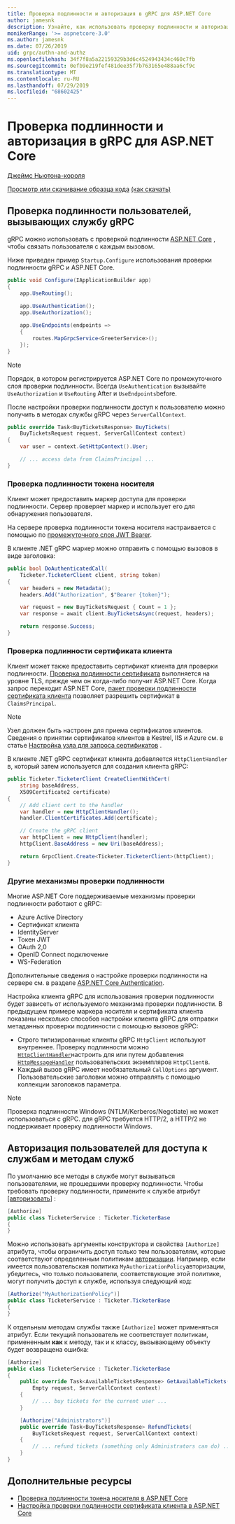 ```yaml
---
title: Проверка подлинности и авторизация в gRPC для ASP.NET Core
author: jamesnk
description: Узнайте, как использовать проверку подлинности и авторизацию в gRPC для ASP.NET Core.
monikerRange: '>= aspnetcore-3.0'
ms.author: jamesnk
ms.date: 07/26/2019
uid: grpc/authn-and-authz
ms.openlocfilehash: 34f7f8a5a22159329b3d6c4524943434c460c7fb
ms.sourcegitcommit: 0efb9e219fef481dee35f7b763165e488aa6cf9c
ms.translationtype: MT
ms.contentlocale: ru-RU
ms.lasthandoff: 07/29/2019
ms.locfileid: "68602425"
---
```

# <a name="authentication-and-authorization-in-grpc-for-aspnet-core"></a>Проверка подлинности и авторизация в gRPC для ASP.NET Core

[Джеймс Ньютона-короля](https://twitter.com/jamesnk)

[Просмотр или скачивание образца кода](https://github.com/aspnet/AspNetCore.Docs/tree/master/aspnetcore/grpc/authn-and-authz/sample/) [(как скачать)](xref:index#how-to-download-a-sample)

## <a name="authenticate-users-calling-a-grpc-service"></a>Проверка подлинности пользователей, вызывающих службу gRPC

gRPC можно использовать с проверкой подлинности [ASP.NET Core](xref:security/authentication/identity) , чтобы связать пользователя с каждым вызовом.

Ниже приведен пример `Startup.Configure` использования проверки подлинности gRPC и ASP.NET Core.

```csharp
public void Configure(IApplicationBuilder app)
{
    app.UseRouting();
    
    app.UseAuthentication();
    app.UseAuthorization();

    app.UseEndpoints(endpoints =>
    {
        routes.MapGrpcService<GreeterService>();
    });
}
```

> [!NOTE]
> Порядок, в котором регистрируется ASP.NET Core по промежуточного слоя проверки подлинности. Всегда `UseAuthentication` вызывайте `UseAuthorization` и `UseRouting` After и `UseEndpoints`before.

После настройки проверки подлинности доступ к пользователю можно получить в методах службы gRPC через `ServerCallContext`.

```csharp
public override Task<BuyTicketsResponse> BuyTickets(
    BuyTicketsRequest request, ServerCallContext context)
{
    var user = context.GetHttpContext().User;

    // ... access data from ClaimsPrincipal ...
}

```

### <a name="bearer-token-authentication"></a>Проверка подлинности токена носителя

Клиент может предоставить маркер доступа для проверки подлинности. Сервер проверяет маркер и использует его для обнаружения пользователя.

На сервере проверка подлинности токена носителя настраивается с помощью по [промежуточного слоя JWT Bearer](/dotnet/api/microsoft.extensions.dependencyinjection.jwtbearerextensions.addjwtbearer).

В клиенте .NET gRPC маркер можно отправить с помощью вызовов в виде заголовка:

```csharp
public bool DoAuthenticatedCall(
    Ticketer.TicketerClient client, string token)
{
    var headers = new Metadata();
    headers.Add("Authorization", $"Bearer {token}");

    var request = new BuyTicketsRequest { Count = 1 };
    var response = await client.BuyTicketsAsync(request, headers);

    return response.Success;
}
```

### <a name="client-certificate-authentication"></a>Проверка подлинности сертификата клиента

Клиент может также предоставить сертификат клиента для проверки подлинности. [Проверка подлинности сертификата](https://tools.ietf.org/html/rfc5246#section-7.4.4) выполняется на уровне TLS, прежде чем он когда-либо получит ASP.NET Core. Когда запрос переходит ASP.NET Core, [пакет проверки подлинности сертификата клиента](xref:security/authentication/certauth) позволяет разрешить сертификат в `ClaimsPrincipal`.

> [!NOTE]
> Узел должен быть настроен для приема сертификатов клиентов. Сведения о принятии сертификатов клиентов в Kestrel, IIS и Azure см. в статье [Настройка узла для запроса сертификатов](xref:security/authentication/certauth#configure-your-host-to-require-certificates) .

В клиенте .NET gRPC сертификат клиента добавляется `HttpClientHandler` в, который затем используется для создания клиента gRPC:

```csharp
public Ticketer.TicketerClient CreateClientWithCert(
    string baseAddress,
    X509Certificate2 certificate)
{
    // Add client cert to the handler
    var handler = new HttpClientHandler();
    handler.ClientCertificates.Add(certificate);

    // Create the gRPC client
    var httpClient = new HttpClient(handler);
    httpClient.BaseAddress = new Uri(baseAddress);

    return GrpcClient.Create<Ticketer.TicketerClient>(httpClient);
}
```

### <a name="other-authentication-mechanisms"></a>Другие механизмы проверки подлинности

Многие ASP.NET Core поддерживаемые механизмы проверки подлинности работают с gRPC:

* Azure Active Directory
* Сертификат клиента
* IdentityServer
* Токен JWT
* OAuth 2,0
* OpenID Connect подключение
* WS-Federation

Дополнительные сведения о настройке проверки подлинности на сервере см. в разделе [ASP.NET Core Authentication](xref:security/authentication/identity).

Настройка клиента gRPC для использования проверки подлинности будет зависеть от используемого механизма проверки подлинности. В предыдущем примере маркера носителя и сертификата клиента показаны несколько способов настройки клиента gRPC для отправки метаданных проверки подлинности с помощью вызовов gRPC:

* Строго типизированные клиенты gRPC `HttpClient` используют внутреннее. Проверку подлинности можно [`HttpClientHandler`](/dotnet/api/system.net.http.httpclienthandler)настроить для или путем добавления [`HttpMessageHandler`](/dotnet/api/system.net.http.httpmessagehandler) пользовательских экземпляров `HttpClient`в.
* Каждый вызов gRPC имеет необязательный `CallOptions` аргумент. Пользовательские заголовки можно отправлять с помощью коллекции заголовков параметра.

> [!NOTE]
> Проверка подлинности Windows (NTLM/Kerberos/Negotiate) не может использоваться с gRPC. для gRPC требуется HTTP/2, а HTTP/2 не поддерживает проверку подлинности Windows.

## <a name="authorize-users-to-access-services-and-service-methods"></a>Авторизация пользователей для доступа к службам и методам служб

По умолчанию все методы в службе могут вызываться пользователями, не прошедшими проверку подлинности. Чтобы требовать проверку подлинности, примените к службе атрибут [[авторизовать]](xref:Microsoft.AspNetCore.Authorization.AuthorizeAttribute) :

```csharp
[Authorize]
public class TicketerService : Ticketer.TicketerBase
{
}
```

Можно использовать аргументы конструктора и свойства `[Authorize]` атрибута, чтобы ограничить доступ только тем пользователям, которые соответствуют определенным политикам [авторизации](xref:security/authorization/policies). Например, если имеется пользовательская политика `MyAuthorizationPolicy`авторизации, убедитесь, что только пользователи, соответствующие этой политике, могут получить доступ к службе, используя следующий код:

```csharp
[Authorize("MyAuthorizationPolicy")]
public class TicketerService : Ticketer.TicketerBase
{
}
```

К отдельным методам службы также `[Authorize]` может применяться атрибут. Если текущий пользователь не соответствует политикам, примененным **как** к методу, так и к классу, вызывающему объекту будет возвращена ошибка:

```csharp
[Authorize]
public class TicketerService : Ticketer.TicketerBase
{
    public override Task<AvailableTicketsResponse> GetAvailableTickets(
        Empty request, ServerCallContext context)
    {
        // ... buy tickets for the current user ...
    }

    [Authorize("Administrators")]
    public override Task<BuyTicketsResponse> RefundTickets(
        BuyTicketsRequest request, ServerCallContext context)
    {
        // ... refund tickets (something only Administrators can do) ..
    }
}
```

## <a name="additional-resources"></a>Дополнительные ресурсы

* [Проверка подлинности токена носителя в ASP.NET Core](https://blogs.msdn.microsoft.com/webdev/2016/10/27/bearer-token-authentication-in-asp-net-core/)
* [Настройка проверки подлинности сертификата клиента в ASP.NET Core](xref:security/authentication/certauth)
